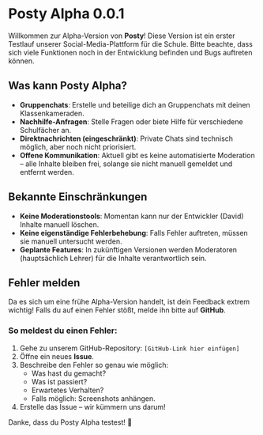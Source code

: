 # Posty Alpha 0.0.1

Willkommen zur Alpha-Version von **Posty**! Diese Version ist ein erster Testlauf unserer Social-Media-Plattform für die Schule. Bitte beachte, dass sich viele Funktionen noch in der Entwicklung befinden und Bugs auftreten können.

## **Was kann Posty Alpha?**

- **Gruppenchats**: Erstelle und beteilige dich an Gruppenchats mit deinen Klassenkameraden.
- **Nachhilfe-Anfragen**: Stelle Fragen oder biete Hilfe für verschiedene Schulfächer an.
- **Direktnachrichten (eingeschränkt)**: Private Chats sind technisch möglich, aber noch nicht priorisiert.
- **Offene Kommunikation**: Aktuell gibt es keine automatisierte Moderation – alle Inhalte bleiben frei, solange sie nicht manuell gemeldet und entfernt werden.

## **Bekannte Einschränkungen**

- **Keine Moderationstools**: Momentan kann nur der Entwickler (David) Inhalte manuell löschen.
- **Keine eigenständige Fehlerbehebung**: Falls Fehler auftreten, müssen sie manuell untersucht werden.
- **Geplante Features**: In zukünftigen Versionen werden Moderatoren (hauptsächlich Lehrer) für die Inhalte verantwortlich sein.

## **Fehler melden**

Da es sich um eine frühe Alpha-Version handelt, ist dein Feedback extrem wichtig! Falls du auf einen Fehler stößt, melde ihn bitte auf **GitHub**.

### **So meldest du einen Fehler:**
1. Gehe zu unserem GitHub-Repository: `[GitHub-Link hier einfügen]`
2. Öffne ein neues **Issue**.
3. Beschreibe den Fehler so genau wie möglich:
   - Was hast du gemacht?
   - Was ist passiert?
   - Erwartetes Verhalten?
   - Falls möglich: Screenshots anhängen.
4. Erstelle das Issue – wir kümmern uns darum!

Danke, dass du Posty Alpha testest! 🚀
